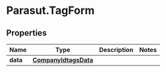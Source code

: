 # Parasut.TagForm

## Properties
Name | Type | Description | Notes
------------ | ------------- | ------------- | -------------
**data** | [**CompanyIdtagsData**](CompanyIdtagsData.md) |  | 


